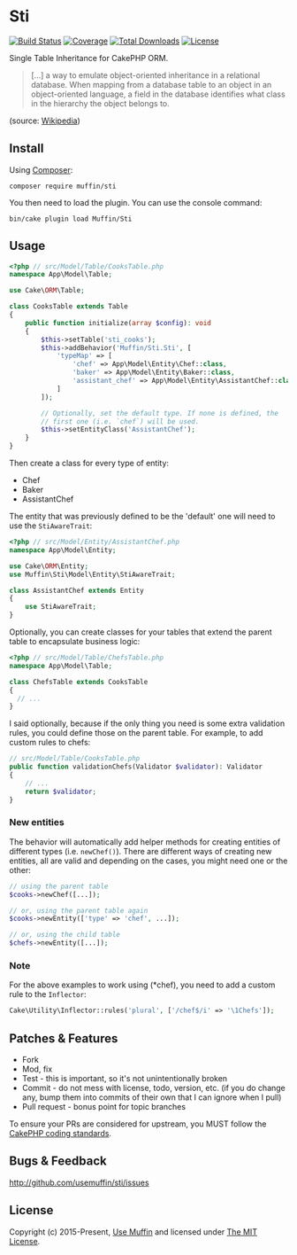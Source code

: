 # Sti

[![Build Status](https://img.shields.io/travis/UseMuffin/Sti/master.svg?style=flat-square)](https://travis-ci.org/UseMuffin/Sti)
[![Coverage](https://img.shields.io/coveralls/github/UseMuffin/Sti?style=flat-square)](https://codecov.io/gh/UseMuffin/Sti)
[![Total Downloads](https://img.shields.io/packagist/dt/muffin/sti.svg?style=flat-square)](https://packagist.org/packages/muffin/sti)
[![License](https://img.shields.io/badge/license-MIT-blue.svg?style=flat-square)](LICENSE)

Single Table Inheritance for CakePHP ORM.

> [...] a way to emulate object-oriented inheritance in a relational database. When mapping from a database
> table to an object in an object-oriented language, a field in the database identifies what class in the
> hierarchy the object belongs to.

(source: [Wikipedia][1])

## Install

Using [Composer][composer]:

```
composer require muffin/sti
```

You then need to load the plugin. You can use the console command:

```
bin/cake plugin load Muffin/Sti
```

## Usage

```php
<?php // src/Model/Table/CooksTable.php
namespace App\Model\Table;

use Cake\ORM\Table;

class CooksTable extends Table
{
    public function initialize(array $config): void
    {
        $this->setTable('sti_cooks');
        $this->addBehavior('Muffin/Sti.Sti', [
            'typeMap' => [
                'chef' => App\Model\Entity\Chef::class,
                'baker' => App\Model\Entity\Baker::class,
                'assistant_chef' => App\Model\Entity\AssistantChef::class,
            ]
        ]);

        // Optionally, set the default type. If none is defined, the
        // first one (i.e. `chef`) will be used.
        $this->setEntityClass('AssistantChef');
    }
}
```

Then create a class for every type of entity:

- Chef
- Baker
- AssistantChef

The entity that was previously defined to be the 'default' one will need to use the `StiAwareTrait`:

```php
<?php // src/Model/Entity/AssistantChef.php
namespace App\Model\Entity;

use Cake\ORM\Entity;
use Muffin\Sti\Model\Entity\StiAwareTrait;

class AssistantChef extends Entity
{
    use StiAwareTrait;
}
```

Optionally, you can create classes for your tables that extend the parent table to encapsulate business logic:

```php
<?php // src/Model/Table/ChefsTable.php
namespace App\Model\Table;

class ChefsTable extends CooksTable
{
  // ...
}
```

I said optionally, because if the only thing you need is some extra validation rules, you could define those
on the parent table. For example, to add custom rules to chefs:

```php
// src/Model/Table/CooksTable.php
public function validationChefs(Validator $validator): Validator
{
    // ...
    return $validator;
}
```

### New entities

 The behavior will automatically add helper methods for creating entities of different types
 (i.e. `newChef()`). There are different ways of creating new entities, all are valid and depending
 on the cases, you might need one or the other:

 ```php
 // using the parent table
 $cooks->newChef([...]);

 // or, using the parent table again
 $cooks->newEntity(['type' => 'chef', ...]);

 // or, using the child table
 $chefs->newEntity([...]);
 ```

### Note

For the above examples to work using (*chef), you need to add a custom rule to the `Inflector`:

```php
Cake\Utility\Inflector::rules('plural', ['/chef$/i' => '\1Chefs']);
```

## Patches & Features

* Fork
* Mod, fix
* Test - this is important, so it's not unintentionally broken
* Commit - do not mess with license, todo, version, etc. (if you do change any, bump them into commits of
their own that I can ignore when I pull)
* Pull request - bonus point for topic branches

To ensure your PRs are considered for upstream, you MUST follow the [CakePHP coding standards][standards].

## Bugs & Feedback

http://github.com/usemuffin/sti/issues

## License

Copyright (c) 2015-Present, [Use Muffin][muffin] and licensed under [The MIT License][mit].

[cakephp]:http://cakephp.org
[composer]:http://getcomposer.org
[mit]:http://www.opensource.org/licenses/mit-license.php
[muffin]:http://usemuffin.com
[standards]:http://book.cakephp.org/3.0/en/contributing/cakephp-coding-conventions.html
[1]:https://en.wikipedia.org/wiki/Single_Table_Inheritance

